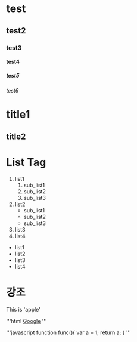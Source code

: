 # test
## test2
### test3
#### test4
##### test5
###### test6

title1
======
title2
-------

# List Tag

1. list1
	1. sub_list1
	1. sub_list2
	1. sub_list3
1. list2
	- sub_list1
	+ sub_list2
	* sub_list3
3. list3
4. list4

- list1
- list2
- list3
- list4

# 강조

This is 'apple'

'''html
<a href="hrrp://google.com">Google</a>
'''

'''javascript
function func(){
	var a = 1;
	return a;
}
'''
